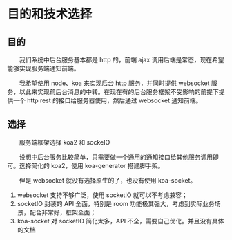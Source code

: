 # 目的和技术选择

## 目的

&emsp;&emsp;我们系统中后台服务基本都是 http 的，前端 ajax 调用后端是常态，现在希望能够实现服务端通知前端。

&emsp;&emsp;我希望使用 node、koa 来实现后台 http 服务，并同时提供 websocket 服务，以此来实现前后台消息的中转。在现在有的后台服务框架不受影响的前提下提供一个 http rest 的接口给服务器使用，然后通过 websocket 通知前端。

## 选择

&emsp;&emsp;服务端框架选择 koa2 和 sockeIO

&emsp;&emsp;设想中后台服务比较简单，只需要做一个通用的通知接口给其他服务调用即可。选择简化的 koa2，使用 koa-generator 搭建脚手架。

&emsp;&emsp;但是 websocket 就没有选择原生的了，也没有使用 koa-socket。

1. websocket 支持不够广泛，使用 socketIO 就可以不考虑兼容；
2. socketIO 封装的 API 全面，特别是 room 功能极其强大，考虑到实际业务场景，配合非常好，框架全面；
3. koa-socket 对 socketIO 简化太多，API 不全，需要自己优化。并且没有具体的文档

<Valine></Valine>
